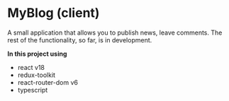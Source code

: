 # MyBlog (client)

A small application that allows you to publish news, leave comments. The rest of the functionality, so far, is in development.

**In this project using**

* react v18
* redux-toolkit
* react-router-dom v6
* typescript